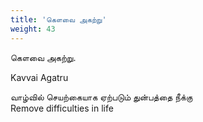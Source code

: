 ```yaml
---
title: 'கௌவை அகற்று'
weight: 43
---
```

 

கௌவை அகற்று.

Kavvai Agatru

வாழ்வில் செயற்கையாக ஏற்படும் துன்பத்தை நீக்கு  
Remove difficulties in life